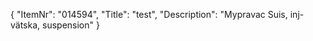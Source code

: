 {
  "ItemNr": "014594",
  "Title": "test",
  "Description": "Mypravac Suis, inj-vätska, suspension"
}